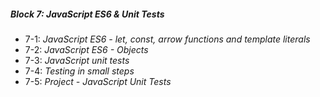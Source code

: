 ##### Block 7: JavaScript ES6 & Unit Tests
*  7-1: *JavaScript ES6 - let, const, arrow functions and template literals*
*  7-2: *JavaScript ES6 - Objects*
*  7-3: *JavaScript unit tests*
*  7-4: *Testing in small steps*
*  7-5: *Project - JavaScript Unit Tests*